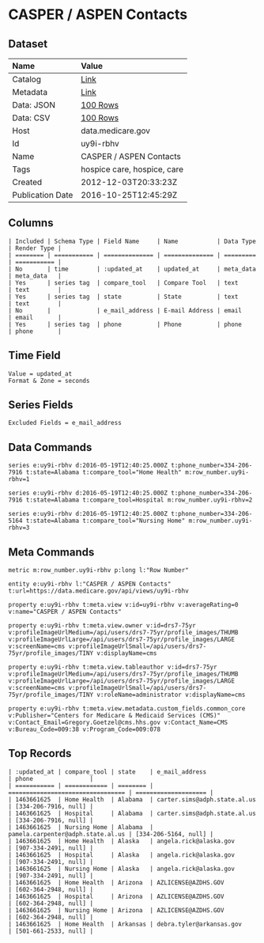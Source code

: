 # CASPER / ASPEN Contacts

## Dataset

| Name | Value |
| :--- | :---- |
| Catalog | [Link](https://catalog.data.gov/dataset/casper-aspen-contacts-5bbc1) |
| Metadata | [Link](https://data.medicare.gov/api/views/uy9i-rbhv) |
| Data: JSON | [100 Rows](https://data.medicare.gov/api/views/uy9i-rbhv/rows.json?max_rows=100) |
| Data: CSV | [100 Rows](https://data.medicare.gov/api/views/uy9i-rbhv/rows.csv?max_rows=100) |
| Host | data.medicare.gov |
| Id | uy9i-rbhv |
| Name | CASPER / ASPEN Contacts |
| Tags | hospice care, hospice, care |
| Created | 2012-12-03T20:33:23Z |
| Publication Date | 2016-10-25T12:45:29Z |

## Columns

```ls
| Included | Schema Type | Field Name     | Name           | Data Type | Render Type |
| ======== | =========== | ============== | ============== | ========= | =========== |
| No       | time        | :updated_at    | updated_at     | meta_data | meta_data   |
| Yes      | series tag  | compare_tool   | Compare Tool   | text      | text        |
| Yes      | series tag  | state          | State          | text      | text        |
| No       |             | e_mail_address | E-mail Address | email     | email       |
| Yes      | series tag  | phone          | Phone          | phone     | phone       |
```

## Time Field

```ls
Value = updated_at
Format & Zone = seconds
```

## Series Fields

```ls
Excluded Fields = e_mail_address
```

## Data Commands

```ls
series e:uy9i-rbhv d:2016-05-19T12:40:25.000Z t:phone_number=334-206-7916 t:state=Alabama t:compare_tool="Home Health" m:row_number.uy9i-rbhv=1

series e:uy9i-rbhv d:2016-05-19T12:40:25.000Z t:phone_number=334-206-7916 t:state=Alabama t:compare_tool=Hospital m:row_number.uy9i-rbhv=2

series e:uy9i-rbhv d:2016-05-19T12:40:25.000Z t:phone_number=334-206-5164 t:state=Alabama t:compare_tool="Nursing Home" m:row_number.uy9i-rbhv=3
```

## Meta Commands

```ls
metric m:row_number.uy9i-rbhv p:long l:"Row Number"

entity e:uy9i-rbhv l:"CASPER / ASPEN Contacts" t:url=https://data.medicare.gov/api/views/uy9i-rbhv

property e:uy9i-rbhv t:meta.view v:id=uy9i-rbhv v:averageRating=0 v:name="CASPER / ASPEN Contacts"

property e:uy9i-rbhv t:meta.view.owner v:id=drs7-75yr v:profileImageUrlMedium=/api/users/drs7-75yr/profile_images/THUMB v:profileImageUrlLarge=/api/users/drs7-75yr/profile_images/LARGE v:screenName=cms v:profileImageUrlSmall=/api/users/drs7-75yr/profile_images/TINY v:displayName=cms

property e:uy9i-rbhv t:meta.view.tableauthor v:id=drs7-75yr v:profileImageUrlMedium=/api/users/drs7-75yr/profile_images/THUMB v:profileImageUrlLarge=/api/users/drs7-75yr/profile_images/LARGE v:screenName=cms v:profileImageUrlSmall=/api/users/drs7-75yr/profile_images/TINY v:roleName=administrator v:displayName=cms

property e:uy9i-rbhv t:meta.view.metadata.custom_fields.common_core v:Publisher="Centers for Medicare & Medicaid Services (CMS)" v:Contact_Email=Gregory.Goetzel@cms.hhs.gov v:Contact_Name=CMS v:Bureau_Code=009:38 v:Program_Code=009:078
```

## Top Records

```ls
| :updated_at | compare_tool | state    | e_mail_address                    | phone                | 
| =========== | ============ | ======== | ================================= | ==================== | 
| 1463661625  | Home Health  | Alabama  | carter.sims@adph.state.al.us      | [334-206-7916, null] | 
| 1463661625  | Hospital     | Alabama  | carter.sims@adph.state.al.us      | [334-206-7916, null] | 
| 1463661625  | Nursing Home | Alabama  | pamela.carpenter@adph.state.al.us | [334-206-5164, null] | 
| 1463661625  | Home Health  | Alaska   | angela.rick@alaska.gov            | [907-334-2491, null] | 
| 1463661625  | Hospital     | Alaska   | angela.rick@alaska.gov            | [907-334-2491, null] | 
| 1463661625  | Nursing Home | Alaska   | angela.rick@alaska.gov            | [907-334-2491, null] | 
| 1463661625  | Home Health  | Arizona  | AZLICENSE@AZDHS.GOV               | [602-364-2948, null] | 
| 1463661625  | Hospital     | Arizona  | AZLICENSE@AZDHS.GOV               | [602-364-2948, null] | 
| 1463661625  | Nursing Home | Arizona  | AZLICENSE@AZDHS.GOV               | [602-364-2948, null] | 
| 1463661625  | Home Health  | Arkansas | debra.tyler@arkansas.gov          | [501-661-2533, null] | 
```